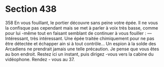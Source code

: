 # Section 438

358
En vous fouillant, le portier découvre sans peine votre épée. Il  ne
vous la confisque pas cependant mais se met à parler à voix très
basse, comme pour lui -même tout en faisant semblant de
continuer à vous fouiller :
— Intéressant, très intéressant. Une épée traitée chimiquement
pour ne pas être détectée et échapper ain si à tout contrôle... Un
espion à la solde des  Arcadiens ne prendrait jamais une telle
précaution. Je pense que vous êtes au bon endroit. Restez ici un
instant, puis dirigez -vous vers la cabine du vidéophone. Rendez -
vous au 37.